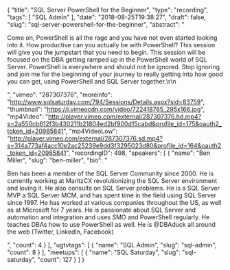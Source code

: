 {
  "title": "SQL Server PowerShell for the Beginner",
  "type": "recording",
  "tags": [
    "SQL Admin"
  ],
  "date": "2018-08-25T19:38:27",
  "draft": false,
  "slug": "sql-server-powershell-for-the-beginner",
  "abstract": "<p>Come on, PowerShell is all the rage and you have not even started looking into it. How productive can you actually be with PowerShell? This session will give you the jumpstart that you need to begin. This session will be focused on the DBA getting ramped up in the PowerShell world of SQL Server. PowerShell is everywhere and should not be ignored. Stop ignoring and join me for the beginning of your journey to really getting into how good you can get, using PowerShell and SQL Server together.\r\n</p>",
  "vimeo": "287307376",
  "moreinfo": "http://www.sqlsaturday.com/794/Sessions/Details.aspx?sid=83759",
  "thumbnail": "https://i.vimeocdn.com/video/722418765_295x166.jpg",
  "mp4Video": "http://player.vimeo.com/external/287307376.hd.mp4?s=2a550cb612f3b430211b21804ed2bf900d15cabd&profile_id=175&oauth2_token_id=20985841",
  "mp4VideoLow": "http://player.vimeo.com/external/287307376.sd.mp4?s=314a773af4acc10e2ac25239e9dd3f3295023d80&profile_id=164&oauth2_token_id=20985841",
  "recordingID": 498,
  "speakers": [
    {
      "name": "Ben Miller",
      "slug": "ben-miller",
      "bio": "<p>Ben has been a member of the SQL Server Community since 2000. He is currently working at MaritzCX revolutionizing the SQL Server environment and loving it. He also consults on SQL Server problems.  He is a SQL Server MVP a SQL Server MCM, and has spent time in the field using SQL Server since 1997. He has worked at various companies throughout the US, as well as at Microsoft for 7 years. He is passionate about SQL Server and automation and integration and uses SMO and PowerShell regularly. He teaches DBAs how to use PowerShell as well. He is @DBAduck all around the web (Twitter, LinkedIn, Facebook)</p>",
      "count": 4
    }
  ],
  "ugtvtags": [
    {
      "name": "SQL Admin",
      "slug": "sql-admin",
      "count": 8
    }
  ],
  "meetups": [
    {
      "name": "SQL Saturday",
      "slug": "sql-saturday",
      "count": 127
    }
  ]
}